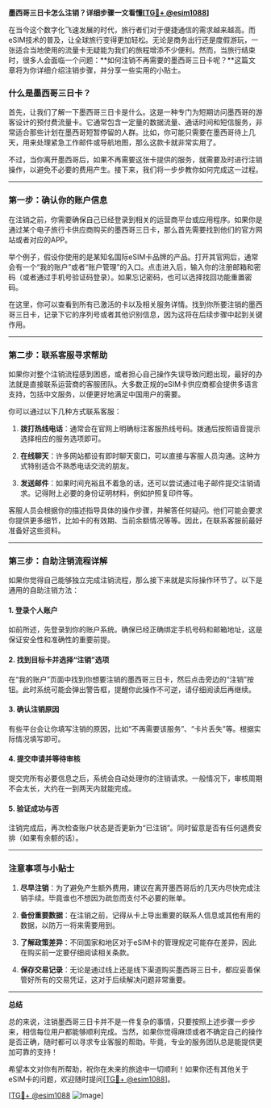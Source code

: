 **墨西哥三日卡怎么注销？详细步骤一文看懂[[TG💪+ @esim1088](https://t.me/s/esim1088)]**

在当今这个数字化飞速发展的时代，旅行者们对于便捷通信的需求越来越高。而eSIM技术的普及，让全球旅行变得更加轻松。无论是商务出行还是度假游玩，一张适合当地使用的流量卡无疑能为我们的旅程增添不少便利。然而，当旅行结束时，很多人会面临一个问题：**如何注销不再需要的墨西哥三日卡呢？**这篇文章将为你详细介绍注销步骤，并分享一些实用的小贴士。

### **什么是墨西哥三日卡？**

首先，让我们了解一下墨西哥三日卡是什么。这是一种专门为短期访问墨西哥的游客设计的预付费流量卡。它通常包含一定量的数据流量、通话时间和短信服务，非常适合那些计划在墨西哥短暂停留的人群。比如，你可能只需要在墨西哥待上几天，用来处理紧急工作邮件或导航地图，那么这款卡就非常实用了。

不过，当你离开墨西哥后，如果不再需要这张卡提供的服务，就需要及时进行注销操作，以避免不必要的费用产生。接下来，我们将一步步教你如何完成这一过程。

---

### **第一步：确认你的账户信息**

在注销之前，你需要确保自己已经登录到相关的运营商平台或应用程序。如果你是通过某个电子旅行卡供应商购买的墨西哥三日卡，那么首先需要找到他们的官方网站或者对应的APP。

举个例子，假设你使用的是某知名国际eSIM卡品牌的产品。打开其官网后，通常会有一个“我的账户”或者“账户管理”的入口。点击进入后，输入你的注册邮箱和密码（或者通过手机号验证码登录）。如果忘记密码，也可以选择找回功能重置密码。

在这里，你可以查看到所有已激活的卡以及相关服务详情。找到你所要注销的墨西哥三日卡，记录下它的序列号或者其他识别信息，因为这将在后续步骤中起到关键作用。

---

### **第二步：联系客服寻求帮助**

如果你对整个注销流程感到困惑，或者担心自己操作失误导致问题出现，最好的办法就是直接联系运营商的客服团队。大多数正规的eSIM卡供应商都会提供多语言支持，包括中文服务，以便更好地满足中国用户的需要。

你可以通过以下几种方式联系客服：

1. **拨打热线电话**：通常会在官网上明确标注客服热线号码。拨通后按照语音提示选择相应的服务选项即可。
   
2. **在线聊天**：许多网站都设有即时聊天窗口，可以直接与客服人员沟通。这种方式特别适合不熟悉电话交流的朋友。

3. **发送邮件**：如果时间充裕且不着急的话，还可以尝试通过电子邮件提交注销请求。记得附上必要的身份证明材料，例如护照复印件等。

客服人员会根据你的描述指导具体的操作步骤，并解答任何疑问。他们可能会要求你提供更多细节，比如卡的有效期、当前余额情况等等。因此，在联系客服前最好准备好这些资料。

---

### **第三步：自助注销流程详解**

如果你觉得自己能够独立完成注销流程，那么接下来就是实际操作环节了。以下是通用的自助注销方法：

#### **1. 登录个人账户**
如前所述，先登录到你的账户系统。确保已经正确绑定手机号码和邮箱地址，这是保证安全性和准确性的重要前提。

#### **2. 找到目标卡并选择“注销”选项**
在“我的账户”页面中找到你想要注销的墨西哥三日卡，然后点击旁边的“注销”按钮。此时系统可能会弹出警告框，提醒你此操作不可逆，请仔细阅读后再继续。

#### **3. 确认注销原因**
有些平台会让你填写注销的原因，比如“不再需要该服务”、“卡片丢失”等。根据实际情况填写即可。

#### **4. 提交申请并等待审核**
提交完所有必要信息之后，系统会自动处理你的注销请求。一般情况下，审核周期不会太长，大约在一到两天内就能完成。

#### **5. 验证成功与否**
注销完成后，再次检查账户状态是否更新为“已注销”。同时留意是否有任何退费安排（如果有余额的话）。

---

### **注意事项与小贴士**

1. **尽早注销**：为了避免产生额外费用，建议在离开墨西哥后的几天内尽快完成注销手续。毕竟谁也不想因为疏忽而支付不必要的账单。

2. **备份重要数据**：在注销之前，记得从卡上导出重要的联系人信息或其他有用的数据，以防万一将来需要用到。

3. **了解政策差异**：不同国家和地区对于eSIM卡的管理规定可能存在差异，因此在购买前一定要仔细阅读相关条款。

4. **保存交易记录**：无论是通过线上还是线下渠道购买墨西哥三日卡，都应妥善保管好所有的交易凭证，这对于后续解决问题非常重要。

---

**总结**

总的来说，注销墨西哥三日卡并不是一件复杂的事情，只要按照上述步骤一步步来，相信每位用户都能够顺利完成。当然，如果你觉得麻烦或者不确定自己的操作是否正确，随时都可以寻求专业客服的帮助。毕竟，专业的服务团队总是能提供更加可靠的支持！

希望本文对你有所帮助，祝你在未来的旅途中一切顺利！如果你还有其他关于eSIM卡的问题，欢迎随时提问[[TG💪+ @esim1088](https://t.me/s/esim1088)]。

[[TG💪+ @esim1088](https://t.me/s/esim1088) ![Image](https://i.postimg.cc/4NQfJmqS/Snipaste-2025-05-13-00-14-12.png)]
